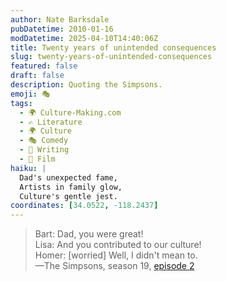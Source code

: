 ```yaml
---
author: Nate Barksdale
pubDatetime: 2010-01-16
modDatetime: 2025-04-10T14:40:06Z
title: Twenty years of unintended consequences
slug: twenty-years-of-unintended-consequences
featured: false
draft: false
description: Quoting the Simpsons.
emoji: 🎭
tags:
  - 🌍 Culture-Making.com
  - ✍️ Literature
  - 🌍 Culture
  - 🎭 Comedy
  - 📝 Writing
  - 🎥 Film
haiku: |
  Dad's unexpected fame,  
  Artists in family glow,  
  Culture's gentle jest.
coordinates: [34.0522, -118.2437]
---
```


> Bart: Dad, you were great!  
> Lisa: And you contributed to our culture!  
> Homer: [worried] Well, I didn't mean to.  
> —The Simpsons, season 19, [episode 2](http://en.wikipedia.org/wiki/Homer_of_Seville)
